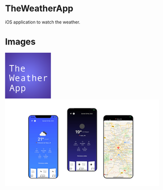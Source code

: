 # TheWeatherApp

iOS application to watch the weather.

# Images

<img src="./Images/Logo.png" alt="Logo" width="150" style="margin: auto;" />
<img src="./Images/iphone.png" alt="Mockup" />

